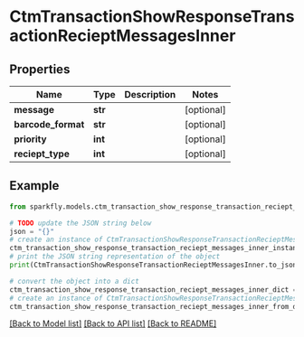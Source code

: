 # CtmTransactionShowResponseTransactionRecieptMessagesInner


## Properties

Name | Type | Description | Notes
------------ | ------------- | ------------- | -------------
**message** | **str** |  | [optional] 
**barcode_format** | **str** |  | [optional] 
**priority** | **int** |  | [optional] 
**reciept_type** | **int** |  | [optional] 

## Example

```python
from sparkfly.models.ctm_transaction_show_response_transaction_reciept_messages_inner import CtmTransactionShowResponseTransactionRecieptMessagesInner

# TODO update the JSON string below
json = "{}"
# create an instance of CtmTransactionShowResponseTransactionRecieptMessagesInner from a JSON string
ctm_transaction_show_response_transaction_reciept_messages_inner_instance = CtmTransactionShowResponseTransactionRecieptMessagesInner.from_json(json)
# print the JSON string representation of the object
print(CtmTransactionShowResponseTransactionRecieptMessagesInner.to_json())

# convert the object into a dict
ctm_transaction_show_response_transaction_reciept_messages_inner_dict = ctm_transaction_show_response_transaction_reciept_messages_inner_instance.to_dict()
# create an instance of CtmTransactionShowResponseTransactionRecieptMessagesInner from a dict
ctm_transaction_show_response_transaction_reciept_messages_inner_from_dict = CtmTransactionShowResponseTransactionRecieptMessagesInner.from_dict(ctm_transaction_show_response_transaction_reciept_messages_inner_dict)
```
[[Back to Model list]](../README.md#documentation-for-models) [[Back to API list]](../README.md#documentation-for-api-endpoints) [[Back to README]](../README.md)



